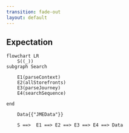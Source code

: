 ```yaml
---
transition: fade-out
layout: default
---
```


## Expectation

<div class="mt-40 w-220 h-40">

```mermaid
flowchart LR
    S((_))
subgraph Search

    E1(parseContext)
    E2(allStorefronts)
    E3(parseJourney)
    E4(searchSequence)
    
end

    Data{{"JMEData"}}

    S ==>  E1 ==> E2 ==> E3 ==> E4 ==> Data
```

</div>